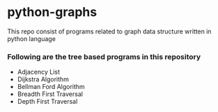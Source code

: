 # python-graphs
This repo consist of programs related to graph data structure written in python language

### Following are the tree based programs in this repository  ###
* Adjacency List
* Dijkstra Algorithm
* Bellman Ford Algorithm
* Breadth First Traversal
* Depth First Traversal